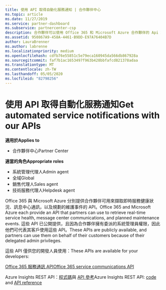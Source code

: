 ```yaml
---
title: 使用 API 取得自動化服務通知 | 合作夥伴中心
ms.topic: article
ms.date: 11/27/2019
ms.service: partner-dashboard
ms.subservice: partnercenter-csp
description: 合作夥伴可以使用 Office 365 和 Microsoft Azure 合作夥伴的 Api 來進行即時服務健全狀況、訊息中心通訊，以及預定的維護事件。
ms.assetid: 950867A9-458A-4461-B9DD-E97A76404B7D
author: LauraBrenner
ms.author: labrenne
ms.localizationpriority: medium
ms.openlocfilehash: cdfb76e55851c5e79eca160945da566db867928a
ms.sourcegitcommit: faf7b1ac1653497f963b428bbfafcd821378adaa
ms.translationtype: MT
ms.contentlocale: zh-TW
ms.lasthandoff: 05/05/2020
ms.locfileid: "82798256"
---
```

# <a name="get-automated-service-notifications-with-our-apis"></a><span data-ttu-id="5ce17-103">使用 API 取得自動化服務通知</span><span class="sxs-lookup"><span data-stu-id="5ce17-103">Get automated service notifications with our APIs</span></span>

<span data-ttu-id="5ce17-104">**適用於**</span><span class="sxs-lookup"><span data-stu-id="5ce17-104">**Applies to**</span></span>

-  <span data-ttu-id="5ce17-105">合作夥伴中心</span><span class="sxs-lookup"><span data-stu-id="5ce17-105">Partner Center</span></span>

<span data-ttu-id="5ce17-106">**適當的角色**</span><span class="sxs-lookup"><span data-stu-id="5ce17-106">**Appropriate roles**</span></span>

- <span data-ttu-id="5ce17-107">系統管理代理人</span><span class="sxs-lookup"><span data-stu-id="5ce17-107">Admin agent</span></span>
- <span data-ttu-id="5ce17-108">全域</span><span class="sxs-lookup"><span data-stu-id="5ce17-108">Global</span></span> 
- <span data-ttu-id="5ce17-109">銷售代理人</span><span class="sxs-lookup"><span data-stu-id="5ce17-109">Sales agent</span></span>
- <span data-ttu-id="5ce17-110">技術服務代理人</span><span class="sxs-lookup"><span data-stu-id="5ce17-110">Helpdesk agent</span></span>

<span data-ttu-id="5ce17-111">Office 365 與 Microsoft Azure 分別提供合作夥伴可用來擷取即時服務健康狀況、訊息中心通訊，以及規劃的維護事件的 API。</span><span class="sxs-lookup"><span data-stu-id="5ce17-111">Office 365 and Microsoft Azure each provide an API that partners can use to retrieve real-time service health, message center communications, and planned maintenance events.</span></span> <span data-ttu-id="5ce17-112">這些 API 已公開提供，且因為合作夥伴擁有委派的系統管理員權限，因此他們可代表其客戶使用這些 API。</span><span class="sxs-lookup"><span data-stu-id="5ce17-112">These APIs are publicly available, and partners can use them on behalf of their customers because of their delegated admin privileges.</span></span>

<span data-ttu-id="5ce17-113">這些 API 僅供您的開發人員使用：</span><span class="sxs-lookup"><span data-stu-id="5ce17-113">These APIs are available for your developers:</span></span>

[<span data-ttu-id="5ce17-114">Office 365 服務通訊 API</span><span class="sxs-lookup"><span data-stu-id="5ce17-114">Office 365 service communications API</span></span>](https://go.microsoft.com/fwlink/p/?LinkId=616899)

<span data-ttu-id="5ce17-115">Azure Insights REST API：[程式碼](https://go.microsoft.com/fwlink/p/?LinkId=617299)與 [API 參考](https://go.microsoft.com/fwlink/p/?LinkId=617300)</span><span class="sxs-lookup"><span data-stu-id="5ce17-115">Azure Insights REST API: [code](https://go.microsoft.com/fwlink/p/?LinkId=617299) and [API reference](https://go.microsoft.com/fwlink/p/?LinkId=617300)</span></span>

 

 



